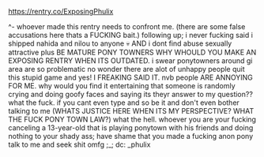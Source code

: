
https://rentry.co/ExposingPhulix 

^- whoever made this rentry needs to confront me. (there are some false accusations here thats a FUCKING bait.) following up; i never fucking said i shipped nahida and nilou to anyone 💀 AND i dont find abuse sexually attractive plus BE MATURE PONY TOWNERS WHY WHOULD YOU MAKE AN EXPOSING RENTRY WHEN ITS OUTDATED. 
i swear ponytowners around gi area are so problematic no wonder there are alot of unhappy people quit this stupid game and yes! I FREAKING SAID IT. nvb people ARE ANNOYING FOR ME. why would you find it entertaining that someone is randomly crying and doing goofy faces and saying its theyr answer to my question?? what the fuck. if you cant even type and so be it and don't even bother talking to me (WHATS JUSTICE HERE WHEN ITS MY PERSPECTIVE? WHAT THE FUCK PONY TOWN LAW?) what the hell. whoever you are your fucking canceling a 13-year-old that is playing ponytown with his friends and doing nothing to your shady ass; have shame that you made a fucking anon pony talk to me and seek shit omfg ;_; 
dc: _phulix 

